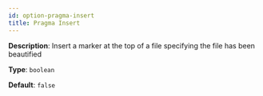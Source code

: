 ```yaml
---
id: option-pragma-insert
title: Pragma Insert
---
```

**Description**: Insert a marker at the top of a file specifying the file has been beautified

**Type**: `boolean`

**Default**: `false`
